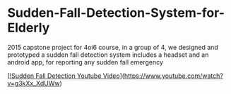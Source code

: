 # Sudden-Fall-Detection-System-for-Elderly
2015 capstone project for 4oi6 course, in a group of 4, we designed and prototyped a sudden fall detection system includes a headset and an android app, for reporting any sudden fall emergency

[[!Sudden Fall Detection Youtube Video](https://i.ytimg.com/vi/g3kXx_XdUWw/hqdefault.jpg)](https://www.youtube.com/watch?v=g3kXx_XdUWw)

